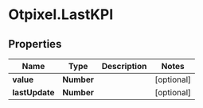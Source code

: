 # Otpixel.LastKPI

## Properties
Name | Type | Description | Notes
------------ | ------------- | ------------- | -------------
**value** | **Number** |  | [optional] 
**lastUpdate** | **Number** |  | [optional] 


